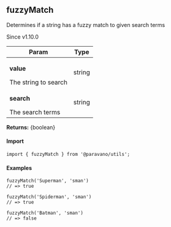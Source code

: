<h2>fuzzyMatch</h2>
<p>Determines if a string has a fuzzy match to given search terms</p>
<p>Since v1.10.0</p>
<table>
      <thead>
      <tr>
        <th>Param</th>
        <th>Type</th></tr>
      </thead>
      <tbody><tr><td><p><b>value</b></p>The string to search</td><td>string</td></tr><tr><td><p><b>search</b></p>The search terms</td><td>string</td></tr></tbody>
    </table><p><b>Returns:</b> {boolean}</p>
<h4>Import</h4>

```
import { fuzzyMatch } from '@paravano/utils';
```

  <h4>Examples</h4>




```
fuzzyMatch('Superman', 'sman')
// => true

fuzzyMatch('Spiderman', 'sman')
// => true

fuzzyMatch('Batman', 'sman')
// => false
```

